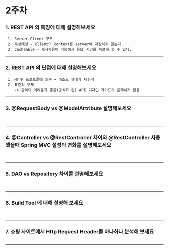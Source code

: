 # 2주차

### 1. REST API 의 특징에 대해 설명해보세요

~~~
 1. Server-Client 구조
 2. 무상태성 - client의 context를 server에 저장하지 않는다.
 3. Cacheable - 캐시사용이 가능해서 응답 시간을 빠르게 할 수 있다.
~~~

---

### 2. REST API 의 단점에 대해 설명해보세요

~~~
 1. HTTP 프로토콜에 의존 → 메소드 형태가 제한적
 2. 표준의 부재
    -> 관리의 어려움과 좋은(공식화 된) API 디자인 가이드가 존재하지 않음
~~~

--- 

### 3. @RequestBody vs @ModelAttribute 설명해보세요

~~~
 
~~~

---

### 4. @Controller vs @RestController 차이와 @RestController 사용했을때 Spring MVC 설정의 변화를 설명해보세요 

~~~
 
~~~

---

### 5. DAO vs Repository 차이를 설명해보세요 

~~~
 
~~~

--- 

### 6. Build Tool 에 대해 설명해 보세요

~~~
 
~~~

---

### 7. 쇼핑 사이트에서 Http Request Header를 하나하나 분석해 보세요
~~~

~~~

--- 


